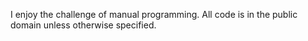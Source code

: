 I enjoy the challenge of manual programming. All code is in the public domain unless otherwise specified.
